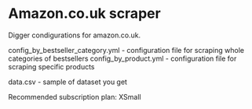 # Amazon.co.uk scraper
Digger condigurations for amazon.co.uk.

config_by_bestseller_category.yml - configuration file for scraping whole categories of bestsellers
config_by_product.yml - configuration file for scraping specific products

data.csv - sample of dataset you get

Recommended subscription plan: XSmall
